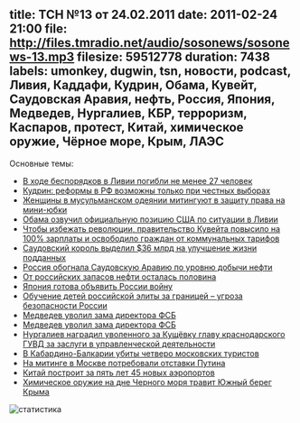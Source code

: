 title: ТСН №13 от 24.02.2011
date: 2011-02-24 21:00
file: http://files.tmradio.net/audio/sosonews/sosonews-13.mp3
filesize: 59512778
duration: 7438
labels: umonkey, dugwin, tsn, новости, podcast, Ливия, Каддафи, Кудрин, Обама, Кувейт, Саудовская Аравия, нефть, Россия, Япония, Медведев, Нургалиев, КБР, терроризм, Каспаров, протест, Китай, химическое оружие, Чёрное море, Крым, ЛАЭС
---
Основные темы:

<ul>
<li><a href="http://lenta.ru/news/2011/02/18/cost/">В ходе беспорядков в Ливии погибли не менее 27 человек</a></li>
<li><a href="http://top.rbc.ru/economics/18/02/2011/545883.shtml">Кудрин: реформы в РФ возможны только при честных выборах</a></li>
<li><a href="http://www.inopressa.ru/article/22Feb2011/tagesspiegel/women2.html">Женщины в мусульманском одеянии митингуют в защиту права на мини-юбки</a></li>
<li><a href="http://gazeta.ru/news/lenta/2011/02/24/n_1718049.shtml">Обама озвучил официальную позицию США по ситуации в Ливии</a></li>
<li><a href="http://slon.ru/blogs/samorukov/post/535042/">Чтобы избежать революции, правительство Кувейта повысило на 100% зарплаты и освободило граждан от коммунальных тарифов</a></li>
<li><a href="http://gazeta.ru/news/business/2011/02/24/n_1718413.shtml">Саудовский король выделил $36 млрд на улучшение жизни подданных</a></li>
<li><a href="http://www.radiomayak.ru/doc.html?id=216615&cid=42">Россия обогнала Саудовскую Аравию по уровню добычи нефти</a></li>
<li><a href="http://lenta.ru/news/2010/12/13/reserve/">От российских запасов нефти осталась половина</a></li>
<li><a href="http://stillavinsergei.livejournal.com/325817.html">Япония готова объявить России войну</a></li>
<li><a href="http://www.nr2.ru/moskow/308631.html">Обучение детей российской элиты за границей – угроза безопасности России</a></li>
<li><a href="http://www.vedomosti.ru/politics/news/1215657/dmitrij_medvedev_uvolil_zamestitelya_direktora_fsb_rossii">Медведев уволил зама директора ФСБ</a></li>
<li><a href="http://www.izvestia.ru/politic/article3152001/">Медведев уволил зама директора ФСБ</a></li>
<li><a href="http://top.rbc.ru/society/24/02/2011/549203.shtml?print">Нургалиев наградил уволенного за Кущёвку главу краснодарского ГУВД за заслуги в управленческой деятельности</a></li>
<li><a href="http://interfax.ru/news.asp?id=178195">В Кабардино-Балкарии убиты четверо московских туристов</a></li>
<li><a href="http://www.newsru.com/russia/19feb2011/kasp.html">На митинге в Москве потребовали отставки Путина</a></li>
<li><a href="http://www.lenta.ru/news/2011/02/24/aero/">Китай построит за пять лет 45 новых аэропортов</a></li>
<li><a href="http://www.nr2.ru/crimea/319692.html">Химическое оружие на дне Черного моря травит Южный берег Крыма</a></li>
</ul>

![статистика](http://files.tmradio.net/audio/sosonews/sosonews-13.png)
